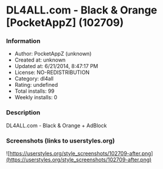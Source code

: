 # DL4ALL.com - Black & Orange [PocketAppZ] (102709)

### Information
- Author: PocketAppZ (unknown)
- Created at: unknown
- Updated at: 6/21/2014, 8:47:17 PM
- License: NO-REDISTRIBUTION
- Category: dl4all
- Rating: undefined
- Total installs: 99
- Weekly installs: 0


### Description
DL4ALL.com - Black & Orange + AdBlock


### Screenshots (links to userstyles.org)
![https://userstyles.org/style_screenshots/102709-after.png](https://userstyles.org/style_screenshots/102709-after.png)


